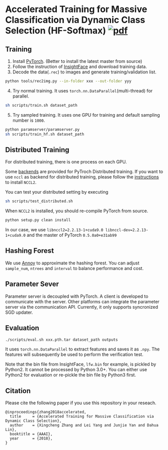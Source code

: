 # Accelerated Training for Massive Classification via Dynamic Class Selection (HF-Softmax) [![pdf](https://img.shields.io/badge/Arxiv-pdf-orange.svg?style=flat)](https://arxiv.org/abs/1801.01687)

## Training
1. Install [PyTorch](http://pytorch.org/). (Better to install the latest master from source)
2. Follow the instruction of [InsightFace](https://github.com/deepinsight/insightface) and download training data.
3. Decode the data(`.rec`) to images and generate training/validation list.

```bash
python tools/rec2img.py --in-folder xxx --out-folder yyy
```

4. Try normal training. It uses `torch.nn.DataParallel`(multi-thread) for parallel.

```bash
sh scripts/train.sh dataset_path
```

5. Try sampled training. It uses one GPU for training and default sampling number is `1000`.

```bash
python paramserver/paramserver.py
sh scripts/train_hf.sh dataset_path
```

## Distributed Training
For distributed training, there is one process on each GPU.

Some [backends](https://pytorch.org/docs/stable/distributed.html) are provided for PyTroch Distributed training.
If you want to use `nccl` as backend for distributed training,
please follow the [instructions](https://docs.nvidia.com/deeplearning/sdk/nccl-install-guide/index.html) to install `NCCL2`.

You can test your distributed setting by executing

```bash
sh scripts/test_distributed.sh
```

When `NCCL2` is installed, you should re-compile PyTorch from source.

```bash
python setup.py clean install
```

In our case, we use `libnccl2=2.2.13-1+cuda9.0 libnccl-dev=2.2.13-1+cuda9.0` and the master of PyTorch `0.5.0a0+e31ab99`

## Hashing Forest
We use [Annoy](https://github.com/spotify/annoy) to approximate the hashing forest.
You can adjust `sample_num`, `ntrees` and `interval` to balance performance and cost.

## Parameter Sever
Parameter server is decoupled with PyTorch. A client is developed to communicate with the server.
Other platforms can integrate the parameter server via the communication API.
Currently, it only supports syncronized SGD updater.

## Evaluation

```bash
./scripts/eval.sh xxx.pth.tar dataset_path outputs
```

It uses `torch.nn.DataParallel` to extract features and saves it as `.npy`.
The features will subsequently be used to perform the verification test.

Note that the bin file from InsightFace, `lfw.bin` for example, is pickled by Python2. It cannot be processed by Python 3.0+.
You can either use Python2 for evaluation or re-pickle the bin file by Python3 first.

## Citation
Please cite the following paper if you use this repository in your reseach.

```
@inproceedings{zhang2018accelerated,
  title     = {Accelerated Training for Massive Classification via Dynamic Class Selection},
  author    = {Xingcheng Zhang and Lei Yang and Junjie Yan and Dahua Lin},
  booktitle = {AAAI},
  year      = {2018},
}
```
